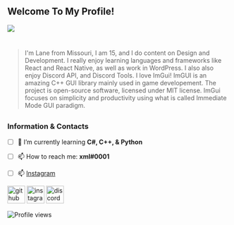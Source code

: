 ## Welcome To My Profile!
![](https://th.bing.com/th/id/R.83b8daa4bf2956e49cee60029e5972da?rik=nDFYCRQUuUFD0w&riu=http%3a%2f%2fbestanimations.com%2fMoney%2fmoney-animated-gif-4.gif&ehk=QEm1QfhktM91zX3x7aQjftjiB4612DDtNSgUsc9IIto%3d&risl=&pid=ImgRaw&r=0)
> #
> I'm Lane from Missouri, I am 15, and I do content on Design and Development. I really enjoy learning languages and frameworks like React and React Native, as well as work in WordPress. I also also enjoy Discord API, and Discord Tools. I love ImGui! ImGUI is an amazing C++ GUI library mainly used in game developement. The project is open-source software, licensed under MIT license. ImGui focuses on simplicity and productivity using what is called Immediate Mode GUI paradigm.
> ##
>
### Information & Contacts
 - [ ]  🌱 I’m currently learning **C#, C++, & Python** 
 - [ ]  📫 How to reach me: **xml#0001** 
 - [ ]  📫 [Instagram](https://instagram.com/crime.sh/)


[<img src='https://cdn.jsdelivr.net/npm/simple-icons@3.0.1/icons/github.svg' alt='github' height='40'>](https://github.com/articulators)  [<img src='https://cdn.jsdelivr.net/npm/simple-icons@3.0.1/icons/instagram.svg' alt='instagram' height='40'>](https://www.instagram.com/crime.sh/)  [<img src='https://cdn.jsdelivr.net/npm/simple-icons@3.0.1/icons/discord.svg' alt='discord' height='40'>](xml#0001)  

![Profile views](https://gpvc.arturio.dev/articulators)  
